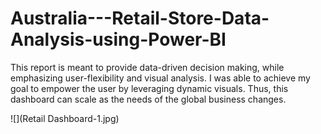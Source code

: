 # Australia---Retail-Store-Data-Analysis-using-Power-BI

This report is meant to provide data-driven decision making, while emphasizing user-flexibility and visual analysis. I was able to achieve my goal to empower the user by leveraging dynamic visuals. Thus, this dashboard can scale as the needs of the global business changes.



![](Retail Dashboard-1.jpg)
